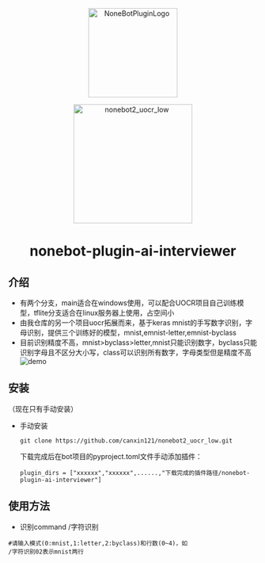 <div align="center">
  <a href="https://v2.nonebot.dev/store"><img src="https://github.com/A-kirami/nonebot-plugin-template/blob/resources/nbp_logo.png" width="180" height="180" alt="NoneBotPluginLogo"></a>
  <br>
  <p><img src="https://github.com/A-kirami/nonebot-plugin-template/blob/resources/NoneBotPlugin.svg" width="240" alt="nonebot2_uocr_low"></p>
</div>

<div align="center">

# nonebot-plugin-ai-interviewer
</div>

## 介绍
- 有两个分支，main适合在windows使用，可以配合UOCR项目自己训练模型，tflite分支适合在linux服务器上使用，占空间小
- 由我仓库的另一个项目uocr拓展而来，基于keras mnist的手写数字识别，字母识别，提供三个训练好的模型，mnist,emnist-letter,emnist-byclass  
- 目前识别精度不高，mnist>byclass>letter,mnist只能识别数字，byclass只能识别字母且不区分大小写，class可以识别所有数字，字母类型但是精度不高  
![demo](https://user-images.githubusercontent.com/69547456/227775526-6f549353-d3d1-4057-858a-2a43bdfaaef6.png)
## 安装  
（现在只有手动安装）
* 手动安装
  ```
  git clone https://github.com/canxin121/nonebot2_uocr_low.git
  ```  
  下载完成后在bot项目的pyproject.toml文件手动添加插件：  
  ```
  plugin_dirs = ["xxxxxx","xxxxxx",......,"下载完成的插件路径/nonebot-plugin-ai-interviewer"]  
  ``` 
## 使用方法

- 识别command /字符识别
```
#请输入模式(0:mnist,1:letter,2:byclass)和行数(0~4)，如
/字符识别02表示mnist两行

```
